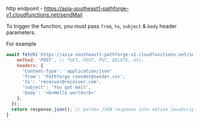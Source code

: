 http endpoint - https://asia-southeast1-pathforge-v1.cloudfunctions.net/sendMail

To trigger the function, you must pass `from`, `to`, `subject` & `body` header parameters.

For example
```js
await fetch('https://asia-southeast1-pathforge-v1.cloudfunctions.net/sendMail', {
    method: 'POST', // *GET, POST, PUT, DELETE, etc.
    headers: {
      'Content-Type': 'application/json'
      'from': 'Pathforge <sender@sender.co>',
      'to': 'receiver@receiver.com',
      'subject': 'You got mail',
      'body': '<b>Hello world</b>'
    },
  });
  return response.json(); // parses JSON response into native JavaScript objects
}
```